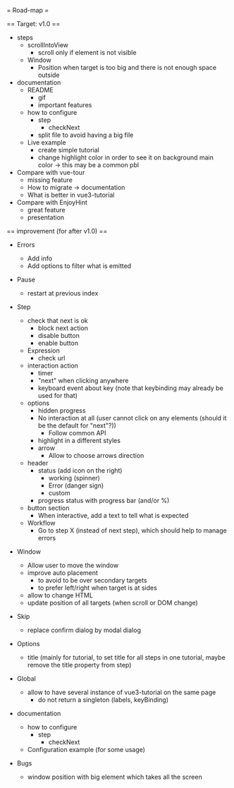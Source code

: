 = Road-map =

== Target: v1.0 ==

* steps
    * scrollIntoView
        * scroll only if element is not visible
    * Window
        * Position when target is too big and there is not enough space outside
* documentation
    * README
        * gif
        * important features
    * how to configure
        * step
            * checkNext
        * split file to avoid having a big file
    * Live example
        * create simple tutorial
        * change highlight color in order to see it on background main color
            → this may be a common pbl
* Compare with vue-tour
    * missing feature
    * How to migrate → documentation
    * What is better in vue3-tutorial
* Compare with EnjoyHint
    * great feature
    * presentation

== improvement (for after v1.0) ==

* Errors
    * Add info
    * Add options to filter what is emitted
* Pause
    * restart at previous index
* Step
    * check that next is ok
        * block next action
        * disable button
        * enable button
    * Expression
        * check url
    * interaction action
        * timer
        * "next" when clicking anywhere
        * keyboard event about key (note that keybinding may already be used for that)
    * options
        * hidden progress
        * No interaction at all (user cannot click on any elements (should it be the default for "next"?))
            * Follow common API
        * highlight in a different styles
        * arrow
            * Allow to choose arrows direction
    * header
        * status (add icon on the right)
            * working (spinner)
            * Error (danger sign)
            * custom
        * progress status with progress bar (and/or %)
    * button section
        * When interactive, add a text to tell what is expected
    * Workflow
        * Go to step X (instead of next step), which should help to manage errors
* Window
    * Allow user to move the window
    * improve auto placement
        * to avoid to be over secondary targets
        * to prefer left/right when target is at sides
    * allow to change HTML
    * update position of all targets (when scroll or DOM change)
* Skip
    * replace confirm dialog by modal dialog
* Options
    * title (mainly for tutorial, to set title for all steps in one tutorial, maybe remove the title property from step)
* Global
    * allow to have several instance of vue3-tutorial on the same page
        * do not return a singleton (labels, keyBinding)
* documentation
    * how to configure
        * step
            * checkNext
    * Configuration example (for some usage)

* Bugs
    - window position with big element which takes all the screen
